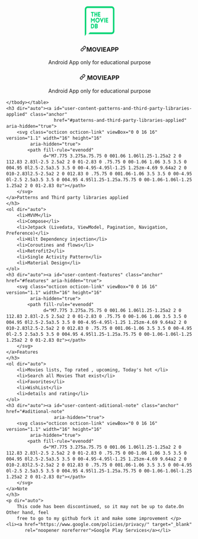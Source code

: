 <article class="markdown-body entry-content container-lg" itemprop="text">
<br>
<p align="center" dir="auto">
  <a href="https://github.com/ohadsa/movies/blob/master/app/src/main/res/drawable/tmdblogo.png">
    <img src="https://github.com/ohadsa/movies/blob/master/app/src/main/res/drawable/tmdblogo.png?raw=true" alt="Logo" width="80" height="80" style="max-width: 100%;">
  </a>
  </p><h3 align="center" dir="auto"><a id="user-content-movieapp" class="anchor" href="#movieapp" aria-hidden="true"><svg class="octicon octicon-link" viewBox="0 0 16 16" version="1.1" width="16" height="16" aria-hidden="true"><path fill-rule="evenodd" d="M7.775 3.275a.75.75 0 001.06 1.06l1.25-1.25a2 2 0 112.83 2.83l-2.5 2.5a2 2 0 01-2.83 0 .75.75 0 00-1.06 1.06 3.5 3.5 0 004.95 0l2.5-2.5a3.5 3.5 0 00-4.95-4.95l-1.25 1.25zm-4.69 9.64a2 2 0 010-2.83l2.5-2.5a2 2 0 012.83 0 .75.75 0 001.06-1.06 3.5 3.5 0 00-4.95 0l-2.5 2.5a3.5 3.5 0 004.95 4.95l1.25-1.25a.75.75 0 00-1.06-1.06l-1.25 1.25a2 2 0 01-2.83 0z"></path></svg></a>MOVIEAPP</h3>
  <p align="center" dir="auto">
    Android App only for educational purpose
  </p>
<p dir="auto"></p>
<p align="center" dir="auto">
  </a>
</p>
    <h3 align="center" dir="auto"><a id="user-content-movieapp" class="anchor" href="#movieapp"
                                     aria-hidden="true">
        <svg class="octicon octicon-link" viewBox="0 0 16 16" version="1.1" width="16" height="16"
             aria-hidden="true">
            <path fill-rule="evenodd"
                  d="M7.775 3.275a.75.75 0 001.06 1.06l1.25-1.25a2 2 0 112.83 2.83l-2.5 2.5a2 2 0 01-2.83 0 .75.75 0 00-1.06 1.06 3.5 3.5 0 004.95 0l2.5-2.5a3.5 3.5 0 00-4.95-4.95l-1.25 1.25zm-4.69 9.64a2 2 0 010-2.83l2.5-2.5a2 2 0 012.83 0 .75.75 0 001.06-1.06 3.5 3.5 0 00-4.95 0l-2.5 2.5a3.5 3.5 0 004.95 4.95l1.25-1.25a.75.75 0 00-1.06-1.06l-1.25 1.25a2 2 0 01-2.83 0z"></path>
        </svg>
    </a>MOVIEAPP
    </h3>
    <p align="center" dir="auto">
        Android App only for educational purpose
    </p>
    <p dir="auto"></p>
    <p align="center" dir="auto">
        </a>
    </p>


    </tbody></table>
    <h3 dir="auto"><a id="user-content-patterns-and-third-party-libraries-applied" class="anchor"
                      href="#patterns-and-third-party-libraries-applied" aria-hidden="true">
        <svg class="octicon octicon-link" viewBox="0 0 16 16" version="1.1" width="16" height="16"
             aria-hidden="true">
            <path fill-rule="evenodd"
                  d="M7.775 3.275a.75.75 0 001.06 1.06l1.25-1.25a2 2 0 112.83 2.83l-2.5 2.5a2 2 0 01-2.83 0 .75.75 0 00-1.06 1.06 3.5 3.5 0 004.95 0l2.5-2.5a3.5 3.5 0 00-4.95-4.95l-1.25 1.25zm-4.69 9.64a2 2 0 010-2.83l2.5-2.5a2 2 0 012.83 0 .75.75 0 001.06-1.06 3.5 3.5 0 00-4.95 0l-2.5 2.5a3.5 3.5 0 004.95 4.95l1.25-1.25a.75.75 0 00-1.06-1.06l-1.25 1.25a2 2 0 01-2.83 0z"></path>
        </svg>
    </a>Patterns and Third party libraries applied
    </h3>
    <ol dir="auto">
        <li>MVVM</li>
        <li>Compose</li>
        <li>Jetpack (Livedata, ViewModel, Pagination, Navigation, Preference)</li>
        <li>Hilt Dependency injection</li>
        <li>Coroutines and flows</li>
        <li>Retrofit2</li>
        <li>Single Activity Pattern</li>
        <li>Material Design</li>
    </ol>
    <h3 dir="auto"><a id="user-content-features" class="anchor" href="#features" aria-hidden="true">
        <svg class="octicon octicon-link" viewBox="0 0 16 16" version="1.1" width="16" height="16"
             aria-hidden="true">
            <path fill-rule="evenodd"
                  d="M7.775 3.275a.75.75 0 001.06 1.06l1.25-1.25a2 2 0 112.83 2.83l-2.5 2.5a2 2 0 01-2.83 0 .75.75 0 00-1.06 1.06 3.5 3.5 0 004.95 0l2.5-2.5a3.5 3.5 0 00-4.95-4.95l-1.25 1.25zm-4.69 9.64a2 2 0 010-2.83l2.5-2.5a2 2 0 012.83 0 .75.75 0 001.06-1.06 3.5 3.5 0 00-4.95 0l-2.5 2.5a3.5 3.5 0 004.95 4.95l1.25-1.25a.75.75 0 00-1.06-1.06l-1.25 1.25a2 2 0 01-2.83 0z"></path>
        </svg>
    </a>Features
    </h3>
    <ol dir="auto">
        <li>Movies lists, Top rated , upcoming, Today's hot </li>
        <li>Search all Movies That exist</li>
        <li>Favorites</li>
        <li>WishList</li>
        <li>details and rating</li>
    </ol>
    <h3 dir="auto"><a id="user-content-aditional-note" class="anchor" href="#aditional-note"
                      aria-hidden="true">
        <svg class="octicon octicon-link" viewBox="0 0 16 16" version="1.1" width="16" height="16"
             aria-hidden="true">
            <path fill-rule="evenodd"
                  d="M7.775 3.275a.75.75 0 001.06 1.06l1.25-1.25a2 2 0 112.83 2.83l-2.5 2.5a2 2 0 01-2.83 0 .75.75 0 00-1.06 1.06 3.5 3.5 0 004.95 0l2.5-2.5a3.5 3.5 0 00-4.95-4.95l-1.25 1.25zm-4.69 9.64a2 2 0 010-2.83l2.5-2.5a2 2 0 012.83 0 .75.75 0 001.06-1.06 3.5 3.5 0 00-4.95 0l-2.5 2.5a3.5 3.5 0 004.95 4.95l1.25-1.25a.75.75 0 00-1.06-1.06l-1.25 1.25a2 2 0 01-2.83 0z"></path>
        </svg>
    </a>Note
    </h3>
    <p dir="auto">
        This code has been discontinued, so it may not be up to date.On Other hand, feel
        free to go to my github fork it and make some improvement </p>
    <li><a href="https://www.google.com/policies/privacy/" target="_blank"
           rel="noopener noreferrer">Google Play Services</a></li>
</article>
